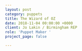 ```yaml
---
layout: post
category: puppets
title: The Wizard of OZ
date: 2018-11-04 00:00:00 +0000
client: Jo Lakin / Birmingham REP
role: 'Puppet Maker '
project_page: false

---
```

